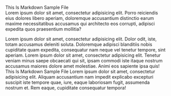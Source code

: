 This Is Markdown Sample File
<br> Lorem ipsum dolor sit amet, consectetur adipisicing elit. Porro reiciendis eius dolores libero aperiam, doloremque accusantium distinctio earum maxime necessitatibus accusamus qui architecto eos corrupti, adipisci expedita quos praesentium mollitia?

Lorem ipsum dolor sit amet, consectetur adipisicing elit. Dolor odit, iste, totam accusamus deleniti soluta. Doloremque adipisci blanditiis nobis cupiditate quam expedita, consequatur nam neque vel tenetur tempore, sint aperiam.
Lorem ipsum dolor sit amet, consectetur adipisicing elit. Tenetur veniam minus saepe obcaecati qui sit, ipsam commodi iste itaque nostrum accusamus maiores dolore amet molestiae. Animi eos sapiente ipsa quis!
This Is Markdown Sample File
Lorem ipsum dolor sit amet, consectetur adipisicing elit. Aliquam accusantium nam impedit explicabo excepturi suscipit iste tempore quae, iure, eaque laboriosam fugit, assumenda nostrum et. Rem eaque, cupiditate consequatur tempora!
